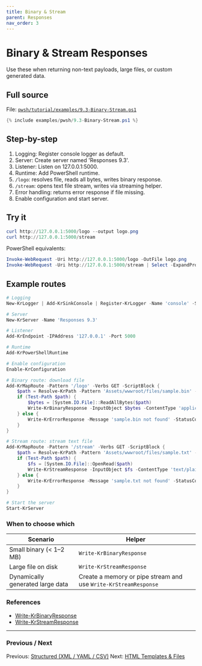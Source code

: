 ```yaml
---
title: Binary & Stream
parent: Responses
nav_order: 3
---
```


# Binary & Stream Responses

Use these when returning non-text payloads, large files, or custom generated data.

## Full source

File: [`pwsh/tutorial/examples/9.3-Binary-Stream.ps1`][9.3-Binary-Stream.ps1]

```powershell
{% include examples/pwsh/9.3-Binary-Stream.ps1 %}
```

## Step-by-step

1. Logging: Register console logger as default.
2. Server: Create server named 'Responses 9.3'.
3. Listener: Listen on 127.0.0.1:5000.
4. Runtime: Add PowerShell runtime.
5. `/logo`: resolves file, reads all bytes, writes binary response.
6. `/stream`: opens text file stream, writes via streaming helper.
7. Error handling: returns error response if file missing.
8. Enable configuration and start server.

## Try it

```powershell
curl http://127.0.0.1:5000/logo --output logo.png
curl http://127.0.0.1:5000/stream
```

PowerShell equivalents:

```powershell
Invoke-WebRequest -Uri http://127.0.0.1:5000/logo -OutFile logo.png
Invoke-WebRequest -Uri http://127.0.0.1:5000/stream | Select -ExpandProperty Content
```

## Example routes

```powershell
# Logging
New-KrLogger | Add-KrSinkConsole | Register-KrLogger -Name 'console' -SetAsDefault

# Server
New-KrServer -Name 'Responses 9.3'

# Listener
Add-KrEndpoint -IPAddress '127.0.0.1' -Port 5000

# Runtime
Add-KrPowerShellRuntime

# Enable configuration
Enable-KrConfiguration

# Binary route: download file
Add-KrMapRoute -Pattern '/logo' -Verbs GET -ScriptBlock {
    $path = Resolve-KrPath -Pattern 'Assets/wwwroot/files/sample.bin' -KestrunRoot -Test
    if (Test-Path $path) {
        $bytes = [System.IO.File]::ReadAllBytes($path)
        Write-KrBinaryResponse -InputObject $bytes -ContentType 'application/octet-stream'
    } else {
        Write-KrErrorResponse -Message 'sample.bin not found' -StatusCode 404
    }
}

# Stream route: stream text file
Add-KrMapRoute -Pattern '/stream' -Verbs GET -ScriptBlock {
    $path = Resolve-KrPath -Pattern 'Assets/wwwroot/files/sample.txt' -KestrunRoot -Test
    if (Test-Path $path) {
        $fs = [System.IO.File]::OpenRead($path)
        Write-KrStreamResponse -InputObject $fs -ContentType 'text/plain'
    } else {
        Write-KrErrorResponse -Message 'sample.txt not found' -StatusCode 404
    }
}

# Start the server
Start-KrServer
```

### When to choose which

| Scenario | Helper |
|----------|--------|
| Small binary (< 1–2 MB) | `Write-KrBinaryResponse` |
| Large file on disk | `Write-KrStreamResponse` |
| Dynamically generated large data | Create a memory or pipe stream and use `Write-KrStreamResponse` |

### References

- [Write-KrBinaryResponse](/pwsh/cmdlets/Write-KrBinaryResponse)
- [Write-KrStreamResponse](/pwsh/cmdlets/Write-KrStreamResponse)

---

### Previous / Next

Previous: [Structured (XML / YAML / CSV)](./2.Structured-Xml-Yaml-Csv)
Next: [HTML Templates & Files](./4.Html-Templates-Files)

[9.3-Binary-Stream.ps1]: /pwsh/tutorial/examples/9.3-Binary-Stream.ps1
